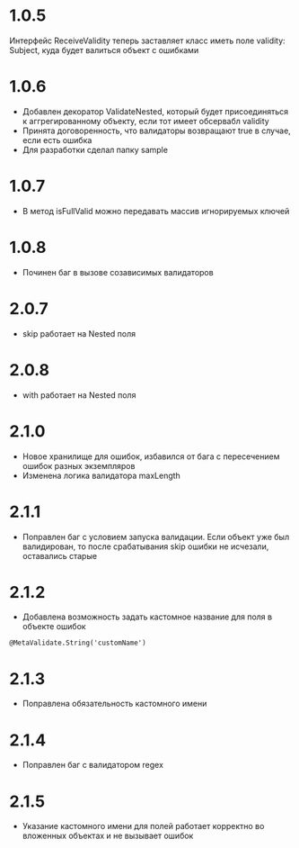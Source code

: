 # 1.0.5
Интерфейс ReceiveValidity теперь заставляет класс иметь поле validity: Subject<Validity>, куда будет валиться объект с ошибками
# 1.0.6
- Добавлен декоратор ValidateNested, который будет присоединяться к аггрегированному объекту, если тот имеет обсервабл validity
- Принята договоренность, что валидаторы возвращают true в случае, если есть ошибка
- Для разработки сделал папку sample
# 1.0.7
- В метод isFullValid можно передавать массив игнорируемых ключей
# 1.0.8
- Починен баг в вызове созависимых валидаторов

# 2.0.7
- skip работает на Nested поля
# 2.0.8
- with работает на Nested поля
# 2.1.0
- Новое хранилище для ошибок, избавился от бага с пересечением ошибок разных экземпляров
- Изменена логика валидатора maxLength
# 2.1.1
- Поправлен баг с условием запуска валидации. Если объект уже был валидирован, то после срабатывания skip ошибки не исчезали, оставались старые
# 2.1.2
- Добавлена возможность задать кастомное название для поля в объекте ошибок
```
@MetaValidate.String('customName')
```
# 2.1.3
- Поправлена обязательность кастомного имени
# 2.1.4
- Поправлен баг с валидатором regex
# 2.1.5
- Указание кастомного имени для полей работает корректно во вложенных объектах и не вызывает ошибок